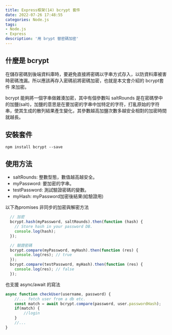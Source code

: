 ```yaml
---
title: Express框架(14) bcrypt 套件
date: 2022-07-26 17:48:55
categories: Node.js
tags: 
- Node.js
- Express
description: '用 brypt 替密碼加密'
---
```


## 什麼是 bcrypt 

在儲存密碼到後端資料庫時，要避免直接將密碼以字串方式存入，以防資料庫被害時密碼洩漏。所以應該再存入密碼前將密碼加密，也就是本文會介紹的 bcrypt套件 來加密。

bcrypt 能夠將一個字串做雜湊加密，其中有個參數叫 saltRounds 是在密碼學中的加鹽(salt)，加鹽的意思是在要加密的字串中加特定的字符，打亂原始的字符串，使其生成的散列結果產生變化，其參數越高加鹽次數多越安全相對的加密時間就越長。

## 安裝套件

``` 
npm install bcrypt --save
```

## 使用方法

- saltRounds: 整數型態，數值越高越安全。
- myPassword: 要加密的字串。
- testPassword: 測試驗證密碼的變數。
- myHash: myPassword加密後結果(給驗證用)

以下為promises 非同步的加密與解密方法

``` js
  // 加密
  bcrypt.hash(myPassword, saltRounds).then(function (hash) {
    // Store hash in your password DB.
    console.log(hash);
  });

  // 驗證密碼
  bcrypt.compare(myPassword, myHash).then(function (res) {
    console.log(res); // true
  });
  bcrypt.compare(testPassword, myHash).then(function (res) {
    console.log(res); // false
  });
```

也支援 async/await 的寫法

``` js
async function checkUser(username, password) {
    //... fetch user from a db etc.
    const match = await bcrypt.compare(password, user.passwordHash);
    if(match) {
        //login
    }
    //...
}
```
